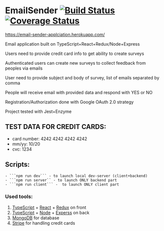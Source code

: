 # EmailSender [![Build Status](https://travis-ci.org/Grauero/EmailSender.svg?branch=master)](https://travis-ci.org/Grauero/EmailSender) [![Coverage Status](https://coveralls.io/repos/github/Grauero/EmailSender/badge.svg?branch=master)](https://coveralls.io/github/Grauero/EmailSender?branch=master)

https://email-sender-applciation.herokuapp.com/

Email application built on TypeScript+React+Redux/Node+Express

Users need to provide credit card info to get ability to create surveys

Authenticated users can create new surveys to collect feedback from peoples via emails

User need to provide subject and body of survey, list of emails separated by comma

People will receive email with provided data and respond with YES or NO

Registration/Authorization done with Google OAuth 2.0 strategy

Project tested with Jest+Enzyme

## TEST DATA FOR CREDIT CARDS:

- card number: 4242 4242 4242 4242
- mm/yy: 10/20
- cvc: 1234

## Scripts:

    - ```npm run dev``` - to launch local dev-server (client+backend)
    - ```npm run server`` - to launch ONLY backend part
    - ```npm run client``` -  to launch ONLY client part

### Used tools:

1. [TypeScript](https://typescriptlang.org) + [React](https://reactjs.org/) + [Redux](https://redux.js.org/) on front
2. [TypeScript](https://typescriptlang.org) + [Node](https://nodejs.org/) + [Experss](https://expressjs.com/) on back
3. [MongoDB](https://www.mongodb.com/) for database
4. [Stripe](https://stripe.com/) for handling credit cards
